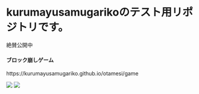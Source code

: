 <h1>kurumayusamugarikoのテスト用リポジトリです。</h1>
<p>絶賛公開中</p>

<h4>ブロック崩しゲーム</h4>
https://kurumayusamugariko.github.io/otamesi/game
 
<img src="https://img.shields.io/badge/-Javascript-black.svg?logo=javascript&style=popout-square"> <img src="https://img.shields.io/badge/-Node.js-black.svg?logo=node.js&style=popout-square">

